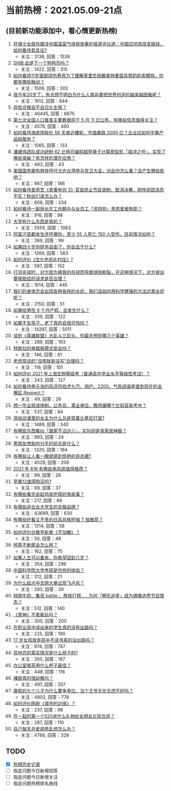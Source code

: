 # 当前热榜：2021.05.09-21点
## (目前新功能添加中，看心情更新热榜)
1. [环保少女就外媒涉中国温室气体排放量的报道评论道：中国应彻底改变路线，如何看待其言论?](https://www.zhihu.com/question/458454363)
    * 关注：3136, 回答：1538
2. [SHIB 会是下一个狗狗币吗？](https://www.zhihu.com/question/455602405)
    * 关注：1422, 回答：315
3. [如何看待11岁面部烧伤男孩为了缓解家里负担戴奥特曼面具帮奶奶卖樱桃，你都有哪些触动？](https://www.zhihu.com/question/458441722)
    * 关注：1506, 回答：302
4. [我今年20岁了，有点想不明白为什么人类非要把世界创造的越来越困难呢？](https://www.zhihu.com/question/452475296)
    * 关注：1612, 回答：644
5. [异性合租会不会日久生情？](https://www.zhihu.com/question/295424569)
    * 关注：46445, 回答：6875
6. [第七次全国人口普查主要数据将于 5 月 11 日公布，有哪些信息值得关注？](https://www.zhihu.com/question/458484293)
    * 关注：4578, 回答：460
7. [如何看待海底捞股价 56 天接近腰斩，市值暴跌 2000 亿？企业应如何平衡产品和服务？](https://www.zhihu.com/question/458401875)
    * 关注：1065, 回答：133
8. [潘建伟团队成功研制 62 比特可编程超导量子计算原型机「祖冲之号」，实现了哪些突破？有怎样的潜在应用？](https://www.zhihu.com/question/458402313)
    * 关注：463, 回答：43
9. [美国国务卿布林肯呼吁允许台湾参与世卫大会，对此你怎么看？会产生哪些影响？](https://www.zhihu.com/question/458323936)
    * 关注：667, 回答：186
10. [如何看待爱奇艺《青春有你 3》官宣终止节目录制，取消决赛，网传组团消息不实？粉丝们该怎么办？](https://www.zhihu.com/question/458528380)
    * 关注：608, 回答：234
11. [如何看待一副局长在工作群中与女员工「求抱抱」秀恩爱被免职？](https://www.zhihu.com/question/458503250)
    * 关注：916, 回答：98
12. [大学有什么东西是真的？](https://www.zhihu.com/question/430807321)
    * 关注：5559, 回答：1063
13. [阿富汗首都发生连环爆炸，至少 55 人死亡 150 人受伤，目前情况如何？](https://www.zhihu.com/question/458480026)
    * 关注：389, 回答：99
14. [如果四十岁你财务自由了，你会去干什么?](https://www.zhihu.com/question/323042685)
    * 关注：1269, 回答：583
15. [如何评价《生化危机8:村庄》?](https://www.zhihu.com/question/401056274)
    * 关注：587, 回答：152
16. [打羽毛球时，对方因为接我的杀球而导致球拍断裂，在这种情况下，对方提出要我赔偿的请求是否合理？](https://www.zhihu.com/question/458085942)
    * 关注：1614, 回答：445
17. [我们的身体怎会出现各种各样的炎症，我们该如何用科学健康的方法远离炎症呢？](https://www.zhihu.com/question/457066503)
    * 关注：2150, 回答：51
18. [如果给男性 6 个月产假，会发生什么？](https://www.zhihu.com/question/458379267)
    * 关注：339, 回答：122
19. [如果不生孩子，老了真的会很可怜吗？](https://www.zhihu.com/question/444313202)
    * 关注：14297, 回答：5011
20. [谈到《英雄联盟》大乱斗三巨头，你最先想到哪几个英雄？](https://www.zhihu.com/question/457624791)
    * 关注：289, 回答：193
21. [特斯拉的单踏板模式安全吗？](https://www.zhihu.com/question/457106227)
    * 关注：146, 回答：81
22. [老师常说的“没带就是没写”合理吗？](https://www.zhihu.com/question/457033055)
    * 关注：119, 回答：101
23. [如何评价 2021 年上海生物等级考（普通高中学业水平等级性考试）？](https://www.zhihu.com/question/455464126)
    * 关注：243, 回答：127
24. [如何看待李元浩的风评历经虎九万、销户、2200、气氛组谐星直到现在的全赛区 Respect？](https://www.zhihu.com/question/458398300)
    * 关注：49, 回答：26
25. [想一毕业就进体制，公务员、事业单位、教师编哪个比较容易考中？](https://www.zhihu.com/question/456370248)
    * 关注：537, 回答：84
26. [游戏动漫里的女主为什么总是穿着比基尼打架?](https://www.zhihu.com/question/453352120)
    * 关注：1489, 回答：340
27. [有哪些东西看似「跟家不沾边儿」，实际却是真家居神器？](https://www.zhihu.com/question/454606011)
    * 关注：993, 回答：24
28. [男朋友想和你分手的前兆是什么？](https://www.zhihu.com/question/23312889)
    * 关注：1320, 回答：194
29. [有哪些让人看一眼就感到惊艳的连衣裙?](https://www.zhihu.com/question/383661922)
    * 关注：4529, 回答：206
30. [2021 年 618 有哪些电风扇值得推荐？](https://www.zhihu.com/question/456289811)
    * 关注：89, 回答：26
31. [苹果12值得购买吗?](https://www.zhihu.com/question/369674875)
    * 关注：69, 回答：37
32. [有哪些看完会起鸡皮疙瘩的鬼故事？](https://www.zhihu.com/question/447385140)
    * 关注：217, 回答：66
33. [有哪些适合女大学生的衣服品牌 ?](https://www.zhihu.com/question/37101521)
    * 关注：43689, 回答：630
34. [有哪些好看又不贵的日系风格短袖 T 恤推荐？](https://www.zhihu.com/question/267880033)
    * 关注：1314, 回答：58
35. [如何评价白敬亭新歌《不加糖》？](https://www.zhihu.com/question/458425242)
    * 关注：50, 回答：48
36. [柯基不断尾会怎么样？](https://www.zhihu.com/question/366868572)
    * 关注：162, 回答：75
37. [如果人生可以重来，你希望回到几岁？](https://www.zhihu.com/question/457500157)
    * 关注：354, 回答：296
38. [中国科学院大学考研是怎样的体验？](https://www.zhihu.com/question/268420515)
    * 关注：312, 回答：21
39. [为什么起点中文网大量出现飞卢风？](https://www.zhihu.com/question/454447604)
    * 关注：293, 回答：39
40. [倾倒牛奶、集资 battle 、熬夜打榜……为何「畸形追星」成为偶像选秀节目常态？](https://www.zhihu.com/question/458482372)
    * 关注：512, 回答：140
41. [《原神》不氪能玩吗？](https://www.zhihu.com/question/423647947)
    * 关注：300, 回答：200
42. [在职业高中读出来的学生真的没有出路吗？](https://www.zhihu.com/question/457690176)
    * 关注：225, 回答：190
43. [17 岁女孩放弃高中不读书真的没出路吗？](https://www.zhihu.com/question/456404042)
    * 关注：974, 回答：747
44. [异地恋的真实情况是什么样子的?](https://www.zhihu.com/question/450814904)
    * 关注：350, 回答：187
45. [办公室喝茶用什么杯子最佳？](https://www.zhihu.com/question/21898087)
    * 关注：448, 回答：116
46. [裸辞真的很幼稚吗？](https://www.zhihu.com/question/449669673)
    * 关注：497, 回答：207
47. [康熙的九个儿子为什么要争皇位，当个王爷无忧无虑不好吗？](https://www.zhihu.com/question/359062106)
    * 关注：4802, 回答：778
48. [如何评价网剧《城市的边缘》？](https://www.zhihu.com/question/456716874)
    * 关注：237, 回答：98
49. [在一起的第一个520送什么礼物给女朋友比较合适？](https://www.zhihu.com/question/323253191)
    * 关注：287, 回答：110
50. [自己每天总爱胡思乱想怎么办？](https://www.zhihu.com/question/364386829)
    * 关注：4788, 回答：328
## TODO
* [x] [热榜历史记录](hot_history/AllHot.md)
* [ ] 指定问题今日新增回答
* [ ] 指定问题今日新增关注
* [ ] 指定问题热榜排名曲线
